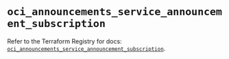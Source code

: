 # `oci_announcements_service_announcement_subscription`

Refer to the Terraform Registry for docs: [`oci_announcements_service_announcement_subscription`](https://registry.terraform.io/providers/oracle/oci/7.19.0/docs/resources/announcements_service_announcement_subscription).
